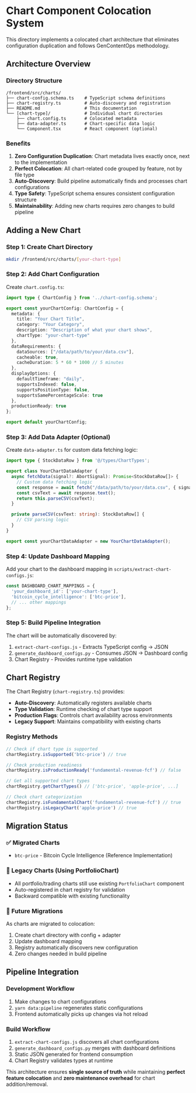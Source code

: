 # Chart Component Colocation System

This directory implements a colocated chart architecture that eliminates configuration duplication and follows GenContentOps methodology.

## Architecture Overview

### Directory Structure
```
/frontend/src/charts/
├── chart-config.schema.ts    # TypeScript schema definitions
├── chart-registry.ts         # Auto-discovery and registration
├── README.md                 # This documentation
└── [chart-type]/             # Individual chart directories
    ├── chart.config.ts       # Colocated metadata
    ├── data-adapter.ts       # Chart-specific data logic
    └── Component.tsx         # React component (optional)
```

### Benefits

1. **Zero Configuration Duplication**: Chart metadata lives exactly once, next to the implementation
2. **Perfect Colocation**: All chart-related code grouped by feature, not by file type  
3. **Auto-Discovery**: Build pipeline automatically finds and processes chart configurations
4. **Type Safety**: TypeScript schema ensures consistent configuration structure
5. **Maintainability**: Adding new charts requires zero changes to build pipeline

## Adding a New Chart

### Step 1: Create Chart Directory
```bash
mkdir /frontend/src/charts/[your-chart-type]
```

### Step 2: Add Chart Configuration
Create `chart.config.ts`:
```typescript
import type { ChartConfig } from '../chart-config.schema';

export const yourChartConfig: ChartConfig = {
  metadata: {
    title: "Your Chart Title",
    category: "Your Category", 
    description: "Description of what your chart shows",
    chartType: "your-chart-type"
  },
  dataRequirements: {
    dataSources: ["/data/path/to/your/data.csv"],
    cacheable: true,
    cacheDuration: 5 * 60 * 1000 // 5 minutes
  },
  displayOptions: {
    defaultTimeframe: "daily",
    supportsIndexed: false,
    supportsPositionType: false,
    supportsSamePercentageScale: true
  },
  productionReady: true
};

export default yourChartConfig;
```

### Step 3: Add Data Adapter (Optional)
Create `data-adapter.ts` for custom data fetching logic:
```typescript
import type { StockDataRow } from '@/types/ChartTypes';

export class YourChartDataAdapter {
  async fetchData(signal?: AbortSignal): Promise<StockDataRow[]> {
    // Custom data fetching logic
    const response = await fetch("/data/path/to/your/data.csv", { signal });
    const csvText = await response.text();
    return this.parseCSV(csvText);
  }

  private parseCSV(csvText: string): StockDataRow[] {
    // CSV parsing logic
  }
}

export const yourChartDataAdapter = new YourChartDataAdapter();
```

### Step 4: Update Dashboard Mapping
Add your chart to the dashboard mapping in `scripts/extract-chart-configs.js`:
```javascript
const DASHBOARD_CHART_MAPPINGS = {
  'your_dashboard_id': ['your-chart-type'],
  'bitcoin_cycle_intelligence': ['btc-price'],
  // ... other mappings
};
```

### Step 5: Build Pipeline Integration
The chart will be automatically discovered by:
1. `extract-chart-configs.js` - Extracts TypeScript config → JSON
2. `generate_dashboard_configs.py` - Consumes JSON → Dashboard config
3. Chart Registry - Provides runtime type validation

## Chart Registry

The Chart Registry (`chart-registry.ts`) provides:

- **Auto-Discovery**: Automatically registers available charts
- **Type Validation**: Runtime checking of chart type support  
- **Production Flags**: Controls chart availability across environments
- **Legacy Support**: Maintains compatibility with existing charts

### Registry Methods

```typescript
// Check if chart type is supported
chartRegistry.isSupported('btc-price') // true

// Check production readiness
chartRegistry.isProductionReady('fundamental-revenue-fcf') // false

// Get all supported chart types
chartRegistry.getChartTypes() // ['btc-price', 'apple-price', ...]

// Check chart categorization
chartRegistry.isFundamentalChart('fundamental-revenue-fcf') // true
chartRegistry.isLegacyChart('apple-price') // true
```

## Migration Status

### ✅ Migrated Charts
- `btc-price` - Bitcoin Cycle Intelligence (Reference Implementation)

### 🔄 Legacy Charts (Using PortfolioChart)
- All portfolio/trading charts still use existing `PortfolioChart` component
- Auto-registered in chart registry for validation
- Backward compatible with existing functionality

### 🚧 Future Migrations
As charts are migrated to colocation:
1. Create chart directory with config + adapter
2. Update dashboard mapping
3. Registry automatically discovers new configuration  
4. Zero changes needed in build pipeline

## Pipeline Integration

### Development Workflow
1. Make changes to chart configurations
2. `yarn data:pipeline` regenerates static configurations
3. Frontend automatically picks up changes via hot reload

### Build Workflow  
1. `extract-chart-configs.js` discovers all chart configurations
2. `generate_dashboard_configs.py` merges with dashboard definitions
3. Static JSON generated for frontend consumption
4. Chart Registry validates types at runtime

This architecture ensures **single source of truth** while maintaining **perfect feature colocation** and **zero maintenance overhead** for chart addition/removal.
